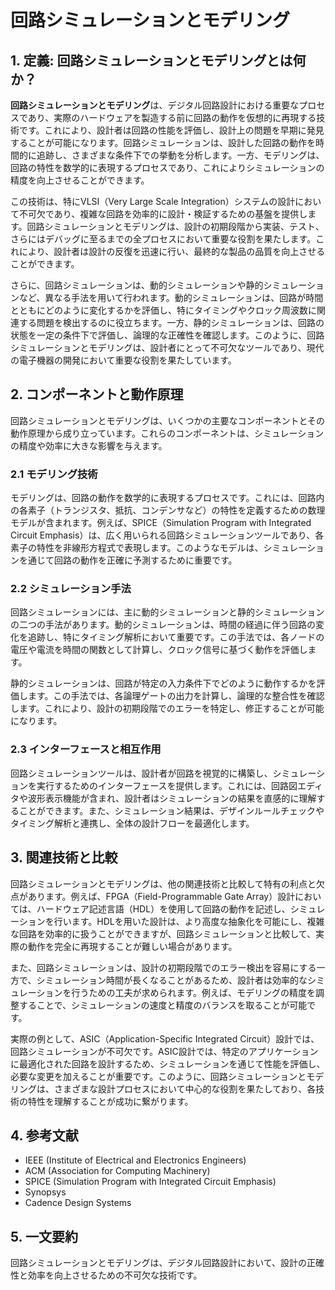 # 回路シミュレーションとモデリング

## 1. 定義: **回路シミュレーションとモデリング**とは何か？
**回路シミュレーションとモデリング**は、デジタル回路設計における重要なプロセスであり、実際のハードウェアを製造する前に回路の動作を仮想的に再現する技術です。これにより、設計者は回路の性能を評価し、設計上の問題を早期に発見することが可能になります。回路シミュレーションは、設計した回路の動作を時間的に追跡し、さまざまな条件下での挙動を分析します。一方、モデリングは、回路の特性を数学的に表現するプロセスであり、これによりシミュレーションの精度を向上させることができます。

この技術は、特にVLSI（Very Large Scale Integration）システムの設計において不可欠であり、複雑な回路を効率的に設計・検証するための基盤を提供します。回路シミュレーションとモデリングは、設計の初期段階から実装、テスト、さらにはデバッグに至るまでの全プロセスにおいて重要な役割を果たします。これにより、設計者は設計の反復を迅速に行い、最終的な製品の品質を向上させることができます。

さらに、回路シミュレーションは、動的シミュレーションや静的シミュレーションなど、異なる手法を用いて行われます。動的シミュレーションは、回路が時間とともにどのように変化するかを評価し、特にタイミングやクロック周波数に関連する問題を検出するのに役立ちます。一方、静的シミュレーションは、回路の状態を一定の条件下で評価し、論理的な正確性を確認します。このように、回路シミュレーションとモデリングは、設計者にとって不可欠なツールであり、現代の電子機器の開発において重要な役割を果たしています。

## 2. コンポーネントと動作原理
回路シミュレーションとモデリングは、いくつかの主要なコンポーネントとその動作原理から成り立っています。これらのコンポーネントは、シミュレーションの精度や効率に大きな影響を与えます。

### 2.1 モデリング技術
モデリングは、回路の動作を数学的に表現するプロセスです。これには、回路内の各素子（トランジスタ、抵抗、コンデンサなど）の特性を定義するための数理モデルが含まれます。例えば、SPICE（Simulation Program with Integrated Circuit Emphasis）は、広く用いられる回路シミュレーションツールであり、各素子の特性を非線形方程式で表現します。このようなモデルは、シミュレーションを通じて回路の動作を正確に予測するために重要です。

### 2.2 シミュレーション手法
回路シミュレーションには、主に動的シミュレーションと静的シミュレーションの二つの手法があります。動的シミュレーションは、時間の経過に伴う回路の変化を追跡し、特にタイミング解析において重要です。この手法では、各ノードの電圧や電流を時間の関数として計算し、クロック信号に基づく動作を評価します。

静的シミュレーションは、回路が特定の入力条件下でどのように動作するかを評価します。この手法では、各論理ゲートの出力を計算し、論理的な整合性を確認します。これにより、設計の初期段階でのエラーを特定し、修正することが可能になります。

### 2.3 インターフェースと相互作用
回路シミュレーションツールは、設計者が回路を視覚的に構築し、シミュレーションを実行するためのインターフェースを提供します。これには、回路図エディタや波形表示機能が含まれ、設計者はシミュレーションの結果を直感的に理解することができます。また、シミュレーション結果は、デザインルールチェックやタイミング解析と連携し、全体の設計フローを最適化します。

## 3. 関連技術と比較
回路シミュレーションとモデリングは、他の関連技術と比較して特有の利点と欠点があります。例えば、FPGA（Field-Programmable Gate Array）設計においては、ハードウェア記述言語（HDL）を使用して回路の動作を記述し、シミュレーションを行います。HDLを用いた設計は、より高度な抽象化を可能にし、複雑な回路を効率的に扱うことができますが、回路シミュレーションと比較して、実際の動作を完全に再現することが難しい場合があります。

また、回路シミュレーションは、設計の初期段階でのエラー検出を容易にする一方で、シミュレーション時間が長くなることがあるため、設計者は効率的なシミュレーションを行うための工夫が求められます。例えば、モデリングの精度を調整することで、シミュレーションの速度と精度のバランスを取ることが可能です。

実際の例として、ASIC（Application-Specific Integrated Circuit）設計では、回路シミュレーションが不可欠です。ASIC設計では、特定のアプリケーションに最適化された回路を設計するため、シミュレーションを通じて性能を評価し、必要な変更を加えることが重要です。このように、回路シミュレーションとモデリングは、さまざまな設計プロセスにおいて中心的な役割を果たしており、各技術の特性を理解することが成功に繋がります。

## 4. 参考文献
- IEEE (Institute of Electrical and Electronics Engineers)
- ACM (Association for Computing Machinery)
- SPICE (Simulation Program with Integrated Circuit Emphasis)
- Synopsys
- Cadence Design Systems

## 5. 一文要約
回路シミュレーションとモデリングは、デジタル回路設計において、設計の正確性と効率を向上させるための不可欠な技術です。